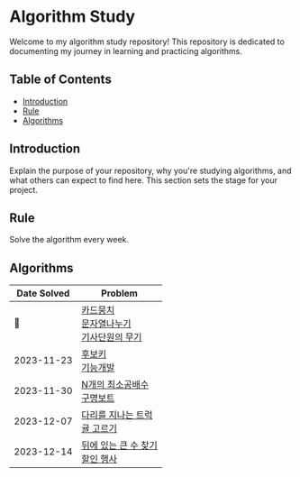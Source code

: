 # Algorithm Study

Welcome to my algorithm study repository! This repository is dedicated to documenting my journey in learning and practicing algorithms.

## Table of Contents

- [Introduction](#introduction)
- [Rule](#Rule)
- [Algorithms](#algorithms)

## Introduction

Explain the purpose of your repository, why you're studying algorithms, and what others can expect to find here. This section sets the stage for your project.

## Rule

Solve the algorithm every week.


## Algorithms

| Date Solved | Problem | 
|---------|-------------|
| 🙌 | [카드뭉치](https://school.programmers.co.kr/learn/courses/30/lessons/159994?language=kotlin)<br> [문자열나누기](https://school.programmers.co.kr/learn/courses/30/lessons/140108) <br> [기사단원의 무기](https://school.programmers.co.kr/learn/courses/30/lessons/136798) |
| 2023-11-23 | [후보키](https://school.programmers.co.kr/learn/courses/30/lessons/42890)<br> [기능개발](https://school.programmers.co.kr/learn/courses/30/lessons/42586) |
| 2023-11-30 | [N개의 최소공배수](https://school.programmers.co.kr/learn/courses/30/lessons/12953)<br> [구명보트](https://school.programmers.co.kr/learn/courses/30/lessons/42885) | 
| 2023-12-07 |[다리를 지나는 트럭](https://school.programmers.co.kr/learn/courses/30/lessons/42583)<br> [귤 고르기](https://school.programmers.co.kr/learn/courses/30/lessons/138476) |
| 2023-12-14 | [뒤에 있는 큰 수 찾기](https://school.programmers.co.kr/learn/courses/30/lessons/154539)<br> [할인 행사](https://school.programmers.co.kr/learn/courses/30/lessons/131127) |
